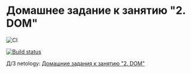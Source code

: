 
# Домашнее задание к занятию "2. DOM"


![CI](https://github.com/pingAST/ahj-homeworks-dom/actions/workflows/web.yml/badge.svg)

[![Build status](https://ci.appveyor.com/api/projects/status/wi060325et4492b7/branch/main?svg=true)](https://ci.appveyor.com/project/pingAST/ahj-homeworks-dom/branch/main)

Д/З netology: [Домашние задания к занятию "2. DOM"](https://github.com/netology-code/ahj-homeworks/tree/video/dom)
